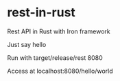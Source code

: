 # rest-in-rust
Rest API in Rust with Iron framework

Just say hello

Run with target/release/rest 8080

Access at localhost:8080/hello/world
